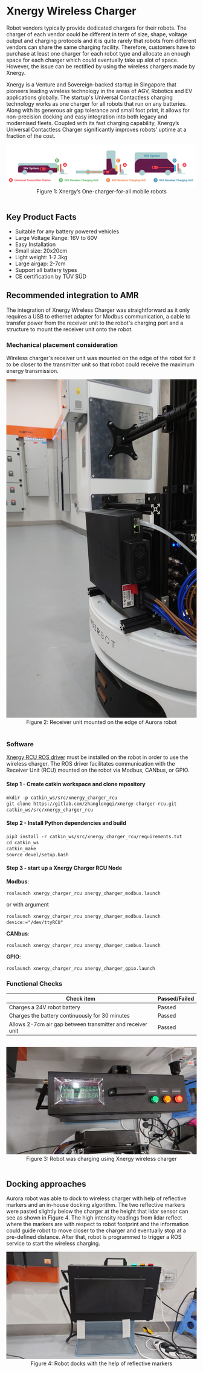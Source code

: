 # Xnergy Wireless Charger

Robot vendors typically provide dedicated chargers for their robots. The charger of each vendor could be different in term of size, shape, voltage output and charging protocols and it is quite rarely that robots from different vendors can share the same charging facility. Therefore, customers have to purchase at least one charger for each robot type and allocate an enough space for each charger which could eventually take up alot of space. However, the issue can be rectified by using the wireless chargers made by Xnergy.

Xnergy is a Venture and Sovereign-backed startup in Singapore that pioneers leading wireless technology in the areas of AGV, Robotics and EV applications globally. The startup's Universal Contactless charging technology works as one charger for all robots that run on any batteries. Along with its generous air gap tolerance and small foot print, it allows for non-precision docking and easy integration into both legacy and modernised fleets. Coupled with its fast charging capability, Xnergy’s Universal Contactless Charger significantly improves robots’ uptime at a fraction of the cost.

<div align="center">
  <img src="../images/xnergychargertech.png" alt="Xnergy’s One-charger-for-all mobile robots" />
  <figcaption>Figure 1: Xnergy’s One-charger-for-all mobile robots</figcaption><br>
</div>

## Key Product Facts

- Suitable for any battery powered vehicles
- Large Voltage Range: 16V to 60V
- Easy Installation
- Small size: 20x20cm
- Light weight: 1-2.3kg
- Large airgap: 2-7cm
- Support all battery types 
- CE certification by TÜV SÜD


## Recommended integration to AMR  

The integration of Xnergy Wireless Charger was straightforward as it only requires a USB to ethernet adapter for Modbus communication, a cable to transfer power from the receiver unit to the robot's charging port and a structure to mount the receiver unit onto the robot.

### Mechanical placement consideration

Wireless charger's receiver unit was mounted on the edge of the robot for it to be closer to the transmitter unit so that robot could receive the maximum energy transmission. 

<div align="center">
  <img src="../images/receiverunit.jpg" alt="Receiver unit mounted on the edge of Aurora robot" />
  <figcaption>Figure 2: Receiver unit mounted on the edge of Aurora robot</figcaption><br>
</div>


### Software

[Xnergy RCU ROS driver](https://gitlab.com/zhanglongqi/xnergy-charger-rcu) must be installed on the robot in order to use the wireless charger. The ROS driver facilitates communication with the Receiver Unit (RCU) mounted on the robot via Modbus, CANbus, or GPIO.

#### Step 1 - Create catkin workspace and clone repository
```shell
mkdir -p catkin_ws/src/xnergy_charger_rcu
git clone https://gitlab.com/zhanglongqi/xnergy-charger-rcu.git catkin_ws/src/xnergy_charger_rcu
```
#### Step 2 - Install Python dependencies and build
```shell
pip3 install -r catkin_ws/src/xnergy_charger_rcu/requirements.txt
cd catkin_ws
catkin_make
source devel/setup.bash
```
#### Step 3 - start up a Xnergy Charger RCU Node
**Modbus**:

```shell
roslaunch xnergy_charger_rcu xnergy_charger_modbus.launch
```

or with argument

```shell
roslaunch xnergy_charger_rcu xnergy_charger_modbus.launch device:="/dev/ttyRCU"
```

**CANbus**:

```shell
roslaunch xnergy_charger_rcu xnergy_charger_canbus.launch
```

**GPIO**:

```shell
roslaunch xnergy_charger_rcu xnergy_charger_gpio.launch
```
### Functional Checks

| Check item | Passed/Failed |
|---------|---------|
| Charges a 24V robot battery | Passed |
| Charges the battery continuously for 30 minutes | Passed |
| Allows 2-7cm air gap between transmitter and receiver unit | Passed |

<br/>
<div align="center">
  <img src="../images/robotcharging.jpg" alt="Robot was charging using Xnergy wireless charger" />
  <figcaption>Figure 3: Robot was charging using Xnergy wireless charger</figcaption><br>
</div>


## Docking approaches

Aurora robot was able to dock to wireless charger with help of reflective markers and an in-house docking algorithm. The two reflective markers were pasted slightly below the charger at the height that lidar sensor can see as shown in Figure 4. The high intensity readings from lidar reflect where the markers are with respect to robot footprint and the information could guide robot to move closer to the charger and eventually stop at a pre-defined distance. After that, robot is programmed to trigger a ROS service to start the wireless charging.

<div align="center">
  <img src="../images/transmitter.jpg" alt="Robot docks with the help of reflective markers" />
  <figcaption>Figure 4: Robot docks with the help of reflective markers</figcaption><br>
</div>






